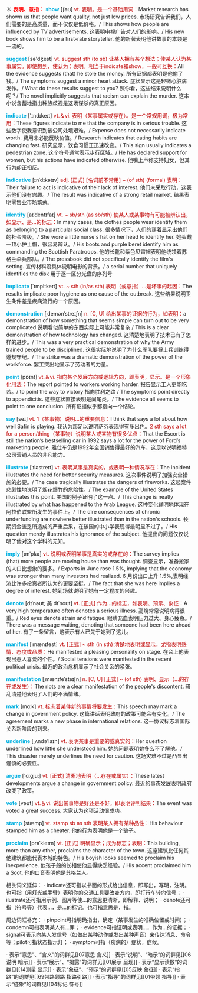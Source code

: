 ☀ <font color="red">**表明、意指：**</font>
<font color="sky blue">**show**</font> [ʃəʊ] 
<font color="#c00000">vt. 表明。是一个基础用词：</font>Market research has shown us that people want quality, not just low prices. 市场研究告诉我们，人们需要的是高质量，而不仅仅是低价格。/ This shows how people are influenced by TV advertisements. 这表明电视广告对人们的影响。/ His new book shows him to be a first-rate storyteller. 他的新著表明他讲故事的本领是一流的。

<font color="sky blue">**suggest**</font> [sə'dӡest] 
<font color="#c00000">vt. suggest sth (to sb) 让某人拥有某个想法；使某人认为某事属实。即使想到，使认为；表明。相当于indicate和show，一般可互换：</font>All the evidence suggests (that) he stole the money. 所有证据都表明是他偷了钱。/ The symptoms suggest a minor heart attack. 症状显示这是轻微心脏病发作。/ What do these results suggest to you? 照你看，这些结果说明什么呢？/ The novel implicitly suggests that racism can explain the murder. 这本小说含蓄地指出种族歧视是这场谋杀的真正原因。

<font color="sky blue">**indicate**</font> ['ɪndɪkeɪt] 
<font color="#c00000">vt.＆vi. 表明（某事属实或存在）。是一个常规用词，极为常用：</font>These figures indicate to me that the company is in serious trouble. 这些数字使我意识到该公司处境艰难。/ Expense does not necessarily indicate worth. 费用未必能反映价值。/ Research indicates that eating habits are changing fast. 研究显示，饮食习惯正迅速改变。/ This sign usually indicates a pedestrian zone. 这个符号通常表示步行区域。/ He has declared support for women, but his actions have indicated otherwise. 他嘴上声称支持妇女，但其行为却正相反。
         
<font color="sky blue">**indicative**</font> [ɪnˈdɪkətɪv]
<font color="#c00000">adj. [正式] [名词前不常用] ~ (of sth) (formal) 表明：</font>Their failure to act is indicative of their lack of interest. 他们未采取行动，这表示他们没有兴趣。/ The result was indicative of a strong retail market. 结果表明零售业市场繁荣。

<font color="sky blue">**identify**</font> [aɪˈdentɪfaɪ]
<font color="#c00000">vt. ~ sb/sth (as sb/sth) 使某人或某事物有可能被辨认出，如显示、是…的标志：</font>In many cases, the clothes people wear identify them as belonging to a particular social class. 很多情况下，人们的穿着显示出他们的社会阶级。/ She wore a little nurse's hat on her head to identify her. 她头戴一顶小护士帽，很容易辨认。/ His boots and purple beret identify him as commanding the Scottish Paratroops. 他的长靴和紫色贝雷帽表明他统领着苏格兰伞兵部队。/ The pressbook did not specifically identify the film's setting. 宣传材料没具体说明电影的背景。/ a serial number that uniquely identifies the disk 用于逐一区分光盘的序列号

<font color="sky blue">**implicate**</font> [ˈɪmplɪkeɪt]
<font color="#c00000">vt. ~ sth (in/as sth) 表明（或意指）…是坏事的起因：</font>The results implicate poor hygiene as one cause of the outbreak. 这些结果说明卫生条件差是疾病流行的一个原因。           

<font color="sky blue">**demonstration**</font> [ˌdemənˈstreɪʃn]
<font color="#c00000">n. [C, U] 给出某事的证据的行为，如表明：</font>a demonstration of how something that seems simple can turn out to be very complicated 说明看似简单的东西实际上可能非常复杂 / This is a clear demonstration of how technology has changed. 这清楚地表明了技术已有了怎样的进步。/ This was a very practical demonstration of why the Army trained people to be disciplined. 这很实际地说明了为什么军队要将士兵训练得遵规守纪。/ The strike was a dramatic demonstration of the power of the workforce. 罢工突出地显示了劳动者的力量。

<font color="sky blue">**point**</font> [pɒɪnt] 
<font color="#c00000">vt.＆vi. 指向某个发展方向或逻辑方向，即表明，显示。是一个形象化用法：</font>The report pointed to workers working harder. 报告显示工人更能吃苦。/ to point the way to victory 指向胜利之路 / The symptoms point directly to appendicitis. 这些症状直接表明是阑尾炎。/ The evidence all seems to point to one conclusion. 所有证据似乎都指向一个结论。

<font color="sky blue">**say**</font> [seɪ] 
<font color="#c00000">vt. 1（某事物）说明…的重要信息：</font>I think that says a lot about how well Safin is playing. 我认为那足以说明萨芬表现得有多出色。<font color="#c00000">2 sth says a lot for a person/thing（某事物）说明某人或某物有很多优点：</font>That the Escort is still the nation’s bestselling car in 1992 says a lot for the power of Ford’s marketing people. 雅仕车仍是1992年全国销售得最好的汽车，这足以说明福特公司营销人员的非凡能力。

<font color="sky blue">**illustrate**</font> [ˈɪləstreɪt]
<font color="#c00000">vt. 表明某事是真实的，或表明一种情况存在：</font>The incident illustrates the need for better security measures. 这次事件说明了加强安全措施的必要。/ The case tragically illustrates the dangers of fireworks. 这起案件悲剧性地说明了烟花爆竹的危险性。/ The example of the United States illustrates this point. 美国的例子证明了这一点。/ This change is neatly illustrated by what has happened to the Arab League. 这种变化鲜明地体现在阿拉伯联盟所发生的事件上。/ The dire consequences of chronic underfunding are nowhere better illustrated than in the nation's schools. 长期资金匮乏所造成的严重后果，在该国的中小学表现得最明显不过了。/ His question merely illustrates his ignorance of the subject. 他提出的问题仅仅说明了他对这个学科的无知。

<font color="sky blue">**imply**</font> [ɪmˈplaɪ]
<font color="#c00000">vt. 说明或表明某事是真实的或存在的：</font>The survey implies (that) more people are moving house than was thought. 调查显示，准备搬家的人口比想象的要多。/ Exports in June rose 1.5%, implying that the economy was stronger than many investors had realized. 6 月份出口上升 1.5%,表明经济比许多投资者所认为的更要坚挺。/ The fact that she was here implies a degree of interest. 她到场就说明了她有一定程度的兴趣。

<font color="sky blue">**denote**</font> [dɪˈnəʊt; 美 dɪˈnoʊt]
<font color="#c00000">vt. [正式] 作为…的标志，如表明、预示、象征：</font>A very high temperature often denotes a serious illness. 高烧常常说明病得很重。/ Red eyes denote strain and fatigue. 眼睛充血表明压力过大、身心疲惫。/ There was a message waiting, denoting that someone had been here ahead of her. 有了一条留言，这表示有人已先于她到了这儿。

<font color="sky blue">**manifest**</font> [ˈmænɪfest]
<font color="#c00000">vt. [正式] ~ sth (in sth) 清楚地表明或显示，尤指表明感情、态度或品质：</font>He manifested a pleasing personality on stage. 在台上他表现出惹人喜爱的个性。/ Social tensions were manifested in the recent political crisis. 最近的政治危机显示了社会关系的紧张。
           
<font color="sky blue">**manifestation**</font> [ˌmænɪfeˈsteɪʃn]
<font color="#c00000">n. [C, U] [正式] ~ (of sth) 表明、显示（…的存在或发生）：</font>The riots are a clear manifestation of the people's discontent. 骚乱清楚地表明了人们的不满情绪。

<font color="sky blue">**mark**</font> [mɑːk] 
<font color="#c00000">vt. 标志着某件新的事情将要发生：</font>This speech may mark a change in government policy. 这篇讲话表明政府的政策可能会有变化。/ The agreement marks a new phase in international relations. 这一协议标志着国际关系新阶段的到来。

<font color="sky blue">**underline**</font> [͵ʌndə'laɪn] 
<font color="#c00000">vt. 表明某事是重要的或真实的：</font>Her question underlined how little she understood him. 她的问题表明她多么不了解他。/ This disaster merely underlines the need for caution. 这场灾难不过是凸显出谨慎的必要性。

<font color="sky blue">**argue**</font> ['ɑːɡju:] 
<font color="#c00000">vt. [正式] 清晰地表明（…存在或属实）：</font>These latest developments argue a change in government policy. 最近的事态发展表明政府改变了政策。

<font color="sky blue">**vote**</font> [vəʊt] 
<font color="#c00000">vt.＆vi. 说出某事物是好还是不好，即表明评判结果：</font>The event was voted a great success. 大家认为这项活动很成功。

<font color="sky blue">**stamp**</font> [stæmp] 
<font color="#c00000">vt. stamp sb as sth 表明某人拥有某种品性：</font>His behaviour stamped him as a cheater. 他的行为表明他是一个骗子。
           
<font color="sky blue">**proclaim**</font> [prəˈkleɪm]
<font color="#c00000">vt. [正式] 明确显示；成为标志；表明：</font>This building, more than any other, proclaims the character of the town. 这座建筑比任何其他建筑都能代表本城的特色。/ His boyish looks seemed to proclaim his inexperience. 他孩子般的长相使他显得缺乏经验。/ His accent proclaimed him a Scot. 他的口音表明他是苏格兰人。

相关词义延伸：
· indicate还可指以书面的形式给出信息，即写出，写明，注明。也可指（用灯光或手臂）表明你的交通工具要改变方向，即打行车转向信号；
· ilustrate还可指用示例、图片等使…的意思更清晰，即解释、说明；
· denote还可指（符号等）代表…，是…的标记。也可指意思是，指。

周边词汇补充：
· pinpoint可指明确指出，确定（某事发生的准确位置或时间）；
· condemn可指表明某人有…罪；
· evidence可指证明或表明…，作为…的证据；
· signal可表示向某人发信号（如做出某种动作或发出某种声音）来传达消息、命令等；pilot可指状态指示灯；
· symptom可指（疾病的）症状，症候。

· 表示“意思”、“含义”的词群见[[07意思 含义]]
· 表示“说明”、“暗示”的词群见[[06说明 暗示]]
· 表示“展示”、“揭露”的词群见[[01展示 呈现]]
· 表示“显示读数”的词群见[[14测量 显示]]
· 表示“象征”、“预示”的词群见[[05反映 象征]]
· 表示“指路”的词群见[[69带路领路 指路引路]]
· 表示“指导”的词群见[[01带领 指导]]
· 表示“迹象”的词群见[[04标记 符号]]
